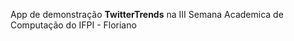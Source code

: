 <p>App de demonstração <strong>TwitterTrends</strong> na III Semana Academica de Computação do IFPI - Floriano </p>
